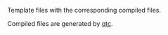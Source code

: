 Template files with the corresponding compiled files.

Compiled files are generated by [qtc](https://github.com/manvalls/quicktemplate/tree/master/qtc).
